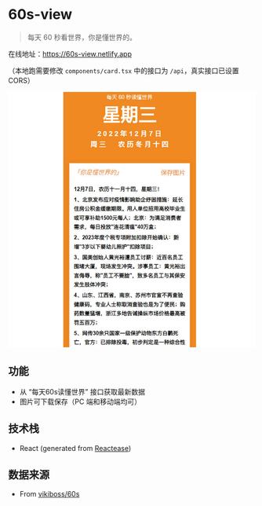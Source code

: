 # 60s-view

> 每天 60 秒看世界，你是懂世界的。

在线地址：https://60s-view.netlify.app

（本地跑需要修改 `components/card.tsx` 中的接口为 `/api`，真实接口已设置 CORS）

![demo](/.github/img/demo.jpg)

## 功能

- 从 “每天60s读懂世界” 接口获取最新数据
- 图片可下载保存（PC 端和移动端均可）

## 技术栈

- React (generated from [Reactease](https://reactease.netlify.app/))

## 数据来源

- From [vikiboss/60s](https://github.com/vikiboss/60s)
